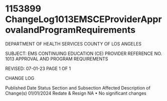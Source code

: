 # 1153899 ChangeLog1013EMSCEProviderApprovalandProgramRequirements

DEPARTMENT OF HEALTH SERVICES 
COUNTY OF LOS ANGELES 
  
SUBJECT: EMS CONTINUING EDUCATION (CE) PROVIDER REFERENCE NO. 1013 
  APPROVAL AND PROGRAM REQUIREMENTS 
 
 
 
REVISED: 07-01-23 PAGE 1 OF 1  
 
CHANGE LOG 
 
Published 
Date 
Status Section and 
Subsection Affected 
Description of Change(s) 
01/01/2024 Redate & 
Resign 
NA 
• No significant changes
